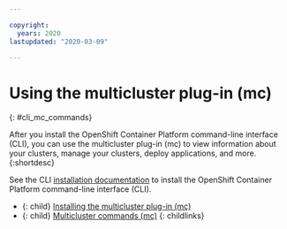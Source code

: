 ```yaml
---

copyright:
  years: 2020
lastupdated: "2020-03-09"

---
```


# Using the multicluster plug-in (mc)
{: #cli_mc_commands}

After you install the OpenShift Container Platform command-line interface (CLI), you can use the multicluster plug-in (mc) to view information about your clusters, manage your clusters, deploy applications, and more.
{:shortdesc}

See the CLI [installation documentation](https://access.redhat.com/documentation/en-us/openshift_container_platform/4.3/html/cli_tools/openshift-cli-oc) to install the OpenShift Container Platform command-line interface (CLI).

- {: child} [Installing the multicluster plug-in (mc)](installing_mc_plugin.md)
- {: child} [Multicluster commands (mc)](cli_mc_commands.md)
{: childlinks}
